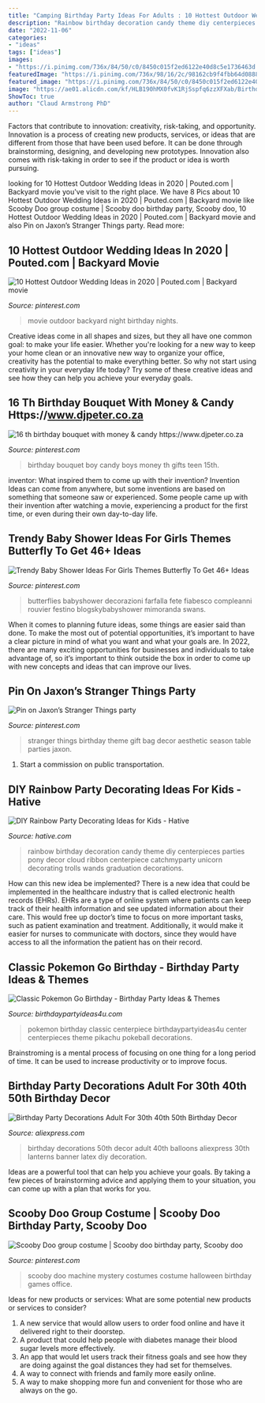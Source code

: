 ```yaml
---
title: "Camping Birthday Party Ideas For Adults : 10 Hottest Outdoor Wedding Ideas In 2020"
description: "Rainbow birthday decoration candy theme diy centerpieces parties pony decor cloud ribbon centerpiece catchmyparty unicorn decorating trolls wands graduation decorations"
date: "2022-11-06"
categories:
- "ideas"
tags: ["ideas"]
images:
- "https://i.pinimg.com/736x/84/50/c0/8450c015f2ed6122e40d8c5e1736463d.jpg"
featuredImage: "https://i.pinimg.com/736x/98/16/2c/98162cb9f4fbb64d088813ba662b2a0f.jpg"
featured_image: "https://i.pinimg.com/736x/84/50/c0/8450c015f2ed6122e40d8c5e1736463d.jpg"
image: "https://ae01.alicdn.com/kf/HLB190hMX0fvK1RjSspfq6zzXFXab/Birthday-Party-Decorations-Adult-For-30th-40th-50th-Birthday-Decor-Lanterns-Banner-Latex-Balloons-For-Adult.jpg"
ShowToc: true
author: "Claud Armstrong PhD"
---
```



Factors that contribute to innovation: creativity, risk-taking, and opportunity.
Innovation is a process of creating new products, services, or ideas that are different from those that have been used before. It can be done through brainstorming, designing, and developing new prototypes. Innovation also comes with risk-taking in order to see if the product or idea is worth pursuing.

	

		
looking for 10 Hottest Outdoor Wedding Ideas in 2020 | Pouted.com | Backyard movie you've visit to the right place. We have 8 Pics about 10 Hottest Outdoor Wedding Ideas in 2020 | Pouted.com | Backyard movie like Scooby Doo group costume | Scooby doo birthday party, Scooby doo, 10 Hottest Outdoor Wedding Ideas in 2020 | Pouted.com | Backyard movie and also Pin on Jaxon’s Stranger Things party. Read more:
		
    
## 10 Hottest Outdoor Wedding Ideas In 2020 | Pouted.com | Backyard Movie

<img loading=lazy src="https://i.pinimg.com/736x/f7/13/e0/f713e0f79a24337e5c9d53ba03f147f6--backyard-movie-nights-outdoor-movie-nights.jpg" onerror="this.onerror=null;this.src='https://tse2.mm.bing.net/th?id=OIP.xbwvo8ROIDZ_gqzudTrnPgHaK1&amp;pid=15.1';" alt="10 Hottest Outdoor Wedding Ideas in 2020 | Pouted.com | Backyard movie">

_Source: pinterest.com_

>movie outdoor backyard night birthday nights. 

	

Creative ideas come in all shapes and sizes, but they all have one common goal: to make your life easier. Whether you're looking for a new way to keep your home clean or an innovative new way to organize your office, creativity has the potential to make everything better. So why not start using creativity in your everyday life today? Try some of these creative ideas and see how they can help you achieve your everyday goals.

    
## 16 Th Birthday Bouquet With Money &amp; Candy Https://www.djpeter.co.za

<img loading=lazy src="https://i.pinimg.com/736x/15/31/11/15311188facffbfd5e9623a2e56a4c49--th-birthday-party-ideas-birthday-bouquet.jpg" onerror="this.onerror=null;this.src='https://tse4.mm.bing.net/th?id=OIP.bM0bmAsnGEYfYfiTxXaCKwHaJ3&amp;pid=15.1';" alt="16 th birthday bouquet with money &amp; candy https://www.djpeter.co.za">

_Source: pinterest.com_

>birthday bouquet boy candy boys money th gifts teen 15th. 

	

inventor: What inspired them to come up with their invention?
Invention Ideas can come from anywhere, but some inventions are based on something that someone saw or experienced. Some people came up with their invention after watching a movie, experiencing a product for the first time, or even during their own day-to-day life.

    
## Trendy Baby Shower Ideas For Girls Themes Butterfly To Get 46+ Ideas

<img loading=lazy src="https://i.pinimg.com/736x/13/04/56/130456a80c960deb27c0e2ff295b393e.jpg" onerror="this.onerror=null;this.src='https://tse1.mm.bing.net/th?id=OIP.HMdXkfDtDnWCwHfrn5IuBAAAAA&amp;pid=15.1';" alt="Trendy Baby Shower Ideas For Girls Themes Butterfly To Get 46+ Ideas">

_Source: pinterest.com_

>butterflies babyshower decorazioni farfalla fete fiabesco compleanni rouvier festino blogskybabyshower mimoranda swans. 

	

When it comes to planning future ideas, some things are easier said than done. To make the most out of potential opportunities, it’s important to have a clear picture in mind of what you want and what your goals are. In 2022, there are many exciting opportunities for businesses and individuals to take advantage of, so it’s important to think outside the box in order to come up with new concepts and ideas that can improve our lives.

    
## Pin On Jaxon’s Stranger Things Party

<img loading=lazy src="https://i.pinimg.com/736x/98/16/2c/98162cb9f4fbb64d088813ba662b2a0f.jpg" onerror="this.onerror=null;this.src='https://tse4.mm.bing.net/th?id=OIP.EuWOK-CzA96jfLurX9AjngHaJ3&amp;pid=15.1';" alt="Pin on Jaxon’s Stranger Things party">

_Source: pinterest.com_

>stranger things birthday theme gift bag decor aesthetic season table parties jaxon. 

	

1) Start a commission on public transportation.

    
## DIY Rainbow Party Decorating Ideas For Kids - Hative

<img loading=lazy src="http://hative.com/wp-content/uploads/2014/11/diy-rainbow-party-decorating-ideas/4-candy-decoration.jpg" onerror="this.onerror=null;this.src='https://tse4.mm.bing.net/th?id=OIP.GfTxgQhCKywEmuWykiSTCAHaLG&amp;pid=15.1';" alt="DIY Rainbow Party Decorating Ideas for Kids - Hative">

_Source: hative.com_

>rainbow birthday decoration candy theme diy centerpieces parties pony decor cloud ribbon centerpiece catchmyparty unicorn decorating trolls wands graduation decorations. 

	

How can this new idea be implemented?
There is a new idea that could be implemented in the healthcare industry that is called electronic health records (EHRs). EHRs are a type of online system where patients can keep track of their health information and see updated information about their care. This would free up doctor’s time to focus on more important tasks, such as patient examination and treatment. Additionally, it would make it easier for nurses to communicate with doctors, since they would have access to all the information the patient has on their record.

    
## Classic Pokemon Go Birthday - Birthday Party Ideas &amp; Themes

<img loading=lazy src="http://i2.wp.com/www.birthdaypartyideas4u.com/wp-content/uploads/2017/06/Classic-Pokemon-Go-Birthday-Pokeball-Centerpiece-600x800.jpg?resize=570%2C760" onerror="this.onerror=null;this.src='https://tse1.mm.bing.net/th?id=OIP.JonXDWFNy37XqMm8UJP5HgHaJ4&amp;pid=15.1';" alt="Classic Pokemon Go Birthday - Birthday Party Ideas &amp; Themes">

_Source: birthdaypartyideas4u.com_

>pokemon birthday classic centerpiece birthdaypartyideas4u center centerpieces theme pikachu pokeball decorations. 

	

Brainstroming is a mental process of focusing on one thing for a long period of time. It can be used to increase productivity or to improve focus.

    
## Birthday Party Decorations Adult For 30th 40th 50th Birthday Decor

<img loading=lazy src="https://ae01.alicdn.com/kf/HLB190hMX0fvK1RjSspfq6zzXFXab/Birthday-Party-Decorations-Adult-For-30th-40th-50th-Birthday-Decor-Lanterns-Banner-Latex-Balloons-For-Adult.jpg" onerror="this.onerror=null;this.src='https://tse2.mm.bing.net/th?id=OIP.ZiwFHziI0iMmjREBuGchXQHaHa&amp;pid=15.1';" alt="Birthday Party Decorations Adult For 30th 40th 50th Birthday Decor">

_Source: aliexpress.com_

>birthday decorations 50th decor adult 40th balloons aliexpress 30th lanterns banner latex diy decoration. 

	

Ideas are a powerful tool that can help you achieve your goals. By taking a few pieces of brainstorming advice and applying them to your situation, you can come up with a plan that works for you.

    
## Scooby Doo Group Costume | Scooby Doo Birthday Party, Scooby Doo

<img loading=lazy src="https://i.pinimg.com/736x/84/50/c0/8450c015f2ed6122e40d8c5e1736463d.jpg" onerror="this.onerror=null;this.src='https://tse3.mm.bing.net/th?id=OIP.AjvkeqMP2dRyE2WOOC9etQHaLJ&amp;pid=15.1';" alt="Scooby Doo group costume | Scooby doo birthday party, Scooby doo">

_Source: pinterest.com_

>scooby doo machine mystery costumes costume halloween birthday games office. 

	

Ideas for new products or services: What are some potential new products or services to consider?
1. A new service that would allow users to order food online and have it delivered right to their doorstep.
2. A product that could help people with diabetes manage their blood sugar levels more effectively.
3. An app that would let users track their fitness goals and see how they are doing against the goal distances they had set for themselves.
4. A way to connect with friends and family more easily online.
5. A way to make shopping more fun and convenient for those who are always on the go.

